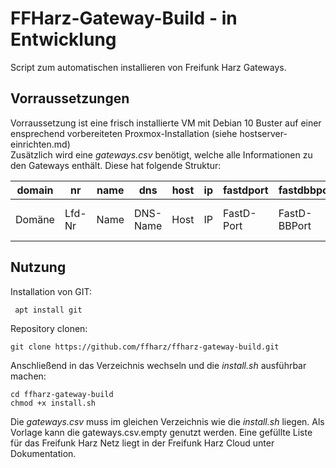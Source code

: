 # FFHarz-Gateway-Build - in Entwicklung

Script zum automatischen installieren von Freifunk Harz Gateways.

## Vorraussetzungen

Vorraussetzung ist eine frisch installierte VM mit Debian 10 Buster auf einer ensprechend vorbereiteten Proxmox-Installation (siehe hostserver-einrichten.md)  
Zusätzlich wird eine *gateways.csv* benötigt, welche alle Informationen zu den Gateways enthält.
Diese hat folgende Struktur:

| domain | nr | name | dns | host | ip | fastdport | fastdbbport | bbmac | v4mac | v6mac | dhcprange | dhcpstart | dhcpend | fastdbbsec | fastdbbpub | fastdsec | fastdpub |
| - | - | - | - | - | - | - | - | - | - | - | - | - | - | - | - | - | - |
Domäne | Lfd-Nr | Name | DNS-Name | Host | IP | FastD-Port | FastD-BBPort | FastD-MAC-BB | FastD-MAC-v4 | FastD-MAC-v6 | DHCP-Bereich | DHCP-Start | DHCP-Ende | FastD BB Secret | FastD BB Public | FastD Client Secret | FastD Client Public |

## Nutzung

Installation von GIT:

     apt install git

Repository clonen:

    git clone https://github.com/ffharz/ffharz-gateway-build.git

Anschließend in das Verzeichnis wechseln und die *install.sh* ausführbar machen:

    cd ffharz-gateway-build
    chmod +x install.sh

Die *gateways.csv* muss im gleichen Verzeichnis wie die *install.sh* liegen.
Als Vorlage kann die gateways.csv.empty genutzt werden. Eine gefüllte Liste für das Freifunk Harz Netz liegt in der Freifunk Harz Cloud unter Dokumentation.
